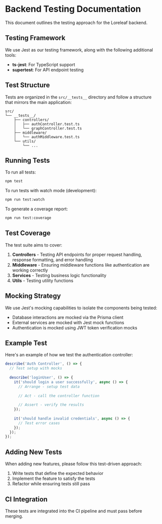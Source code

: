 # Backend Testing Documentation

This document outlines the testing approach for the Loreleaf backend.

## Testing Framework

We use Jest as our testing framework, along with the following additional tools:

- **ts-jest**: For TypeScript support
- **supertest**: For API endpoint testing

## Test Structure

Tests are organized in the `src/__tests__` directory and follow a structure that mirrors the main application:

```
src/
└── __tests__/
    ├── controllers/
    │   ├── authController.test.ts
    │   └── graphController.test.ts
    ├── middleware/
    │   └── authMiddleware.test.ts
    └── utils/
        └── ...
```

## Running Tests

To run all tests:

```bash
npm test
```

To run tests with watch mode (development):

```bash
npm run test:watch
```

To generate a coverage report:

```bash
npm run test:coverage
```

## Test Coverage

The test suite aims to cover:

1. **Controllers** - Testing API endpoints for proper request handling, response formatting, and error handling
2. **Middleware** - Ensuring middleware functions like authentication are working correctly
3. **Services** - Testing business logic functionality
4. **Utils** - Testing utility functions

## Mocking Strategy

We use Jest's mocking capabilities to isolate the components being tested:

- Database interactions are mocked via the Prisma client
- External services are mocked with Jest mock functions
- Authentication is mocked using JWT token verification mocks

## Example Test

Here's an example of how we test the authentication controller:

```typescript
describe('Auth Controller', () => {
  // Test setup with mocks
  
  describe('loginUser', () => {
    it('should login a user successfully', async () => {
      // Arrange - setup test data
      
      // Act - call the controller function
      
      // Assert - verify the results
    });
    
    it('should handle invalid credentials', async () => {
      // Test error cases
    });
  });
});
```

## Adding New Tests

When adding new features, please follow this test-driven approach:

1. Write tests that define the expected behavior
2. Implement the feature to satisfy the tests
3. Refactor while ensuring tests still pass

## CI Integration

These tests are integrated into the CI pipeline and must pass before merging. 